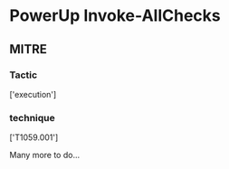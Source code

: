 # PowerUp Invoke-AllChecks

## MITRE

### Tactic
['execution']

### technique
['T1059.001']

Many more to do...
